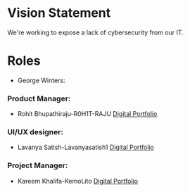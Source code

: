 # Vision Statement
We're working to expose a lack of cybersecurity from our IT.

# Roles

- George Winters:

### Product Manager:
- Rohit Bhupathiraju-R0H1T-RAJU [Digital Portfolio](https://www.codermerlin.academy/users/rohit-bhupathiraju/Digital%20Portfolio/)

### UI/UX designer:
- Lavanya Satish-Lavanyasatish1 [Digital Portfolio](https://www.codermerlin.academy/users/lavanya-satish/Digital%20Portfolio/index.html)

### Project Manager:
- Kareem Khalifa-KemoLito [Digital Portfolio](https://www.codermerlin.academy/users/kareem-khalifa/Digital%20Portfolio/index.html)
